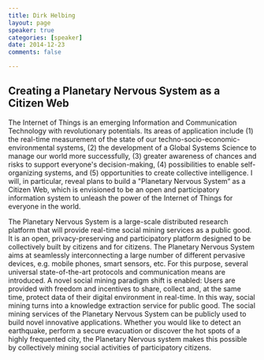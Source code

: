 ```yaml
---
title: Dirk Helbing
layout: page
speaker: true
categories: [speaker]
date: 2014-12-23
comments: false

---
```


## Creating a Planetary Nervous System as a Citizen Web

The Internet of Things is an emerging Information and Communication Technology with revolutionary potentials. Its areas of application include (1) the real-time measurement of the state of our techno-socio-economic-environmental systems, (2) the development of a Global Systems Science to manage our world more successfully, (3) greater awareness of chances and risks to support everyone's decision-making, (4) possibilities to enable self-organizing systems, and (5) opportunities to create collective intelligence. I will, in particular, reveal plans to build a "Planetary Nervous System“ as a Citizen Web, which is envisioned to be an open and participatory information system to unleash the power of the Internet of Things for everyone in the world.

The Planetary Nervous System is a large-scale distributed research platform that will provide real-time social mining services as a public good. It is an open, privacy-preserving and participatory platform designed to be collectively built by citizens and for citizens. The Planetary Nervous System aims at seamlessly interconnecting a large number of different pervasive devices, e.g. mobile phones, smart sensors, etc. For this purpose, several universal state-of-the-art protocols and communication means are introduced. A novel social mining paradigm shift is enabled: Users are provided with freedom and incentives to share, collect and, at the same time, protect data of their digital environment in real-time. In this way, social mining turns into a knowledge extraction service for public good. The social mining services of the Planetary Nervous System can be publicly used to build novel innovative applications. Whether you would like to detect an earthquake, perform a secure evacuation or discover the hot spots of a highly frequented city, the Planetary Nervous system makes this possible by collectively mining social activities of participatory citizens.




